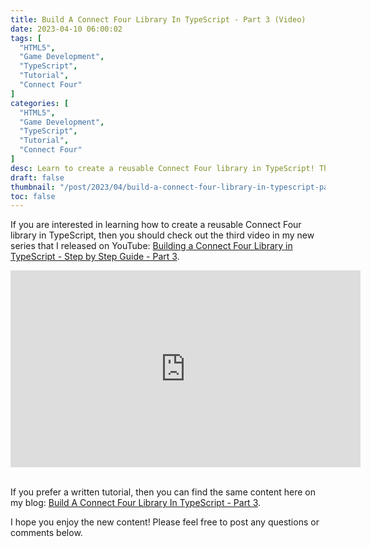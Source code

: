 ```yaml
---
title: Build A Connect Four Library In TypeScript - Part 3 (Video)
date: 2023-04-10 06:00:02
tags: [
  "HTML5",
  "Game Development",
  "TypeScript",
  "Tutorial",
  "Connect Four"
]
categories: [
  "HTML5",
  "Game Development",
  "TypeScript",
  "Tutorial",
  "Connect Four"
]
desc: Learn to create a reusable Connect Four library in TypeScript! This reusable library can be used to build any number of implementations of a Connect Four game - both for the web and CLI.
draft: false
thumbnail: "/post/2023/04/build-a-connect-four-library-in-typescript-part-3-video/images/build-a-connect-four-library-in-typescript-part-3-video-thumbnail.png"
toc: false
---
```


If you are interested in learning how to create a reusable Connect Four library in TypeScript, then you should check out the third video in my new series that I released on YouTube: <a href="https://youtu.be/pFpJywqZNEE" target="_blank">Building a Connect Four Library in TypeScript - Step by Step Guide - Part 3</a>.

<div style="text-align: center;">
<iframe width="560" height="315" src="https://www.youtube.com/embed/pFpJywqZNEE" title="YouTube video player" frameborder="0" allow="accelerometer; autoplay; clipboard-write; encrypted-media; gyroscope; picture-in-picture; web-share" allowfullscreen></iframe>
</div>
<br />

If you prefer a written tutorial, then you can find the same content here on my blog: [Build A Connect Four Library In TypeScript - Part 3](/post/2023/01/build-a-connect-four-library-in-typescript-part-3/).

I hope you enjoy the new content! Please feel free to post any questions or comments below.
